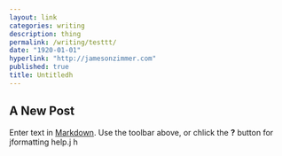 ```yaml
---
layout: link
categories: writing
description: thing
permalink: /writing/testtt/
date: "1920-01-01"
hyperlink: "http://jamesonzimmer.com"
published: true
title: Untitledh
---
```



## A New Post

Enter text in [Markdown](http://daringfireball.net/projects/markdown/). Use the toolbar above, or chlick the **?** button for jformatting help.j
h
